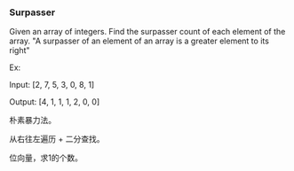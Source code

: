### Surpasser

Given an array of integers. Find the surpasser count of each element of the array. "A surpasser of an element of an array is a greater element to its right"

Ex:

Input: [2, 7, 5, 3, 0, 8, 1]

Output: [4, 1, 1, 1, 2, 0, 0]

朴素暴力法。

从右往左遍历 + 二分查找。

位向量，求1的个数。